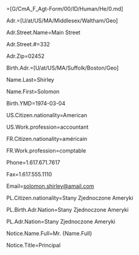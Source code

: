 =[G/CmA_F_Agt-Form/00/ID/Human/He/0.md]

Adr.=[U/at/US/MA/Middlesex/Waltham/Geo]  

Adr.Street.Name=Main Street

Adr.Street.#=332

Adr.Zip=02452

Birth.Adr.=[U/at/US/MA/Suffolk/Boston/Geo]  

Name.Last=Shirley

Name.First=Solomon

Birth.YMD=1974-03-04

US.Citizen.nationality=American

US.Work.profession=accountant

FR.Citizen.nationality=américain

FR.Work.profession=comptable

Phone=1.617.671.7617

Fax=1.617.555.1110

Email=solomon.shirley@amail.com

PL.Citizen.nationality=Stany Zjednoczone Ameryki

PL.Birth.Adr.Nation=Stany Zjednoczone Ameryki

PL.Adr.Nation=Stany Zjednoczone Ameryki

Notice.Name.Full=Mr. {Name.Full}

Notice.Title=Principal
